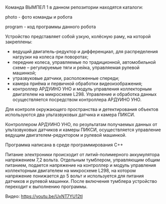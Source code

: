 Команда ВЫМПЕЛ 1 
в данном репозитории находятся каталоги:

photo - фото команды и робота

program - код программы данного робота

Устройство представляет собой узкую, колёсную раму, на которой закреплены:
- ведущий двигатель-редуктор и дифференциал, для распределения нагрузки на колеса при поворотах;
- передние колеса, управляемые по традиционной, автомобильной схеме – регулируемые тяги и рейка, управляемая рулевой машинкой;
- утразвуковые датчики, расположенные спереди;
- камера приёма и первичной обработки видеоизображения;
- контроллер АРДУИНО УНО и модуль управления коллекторным двигателем на микросхеме L298.
Управление и обработка данных осуществляется посредством  контроллера  АРДУИНО УНО.

Для контроля окружающего пространства и детектирования объектов используются два ультазвуковых датчика и камера ПИКСИ.

Контроллером  АРДУИНО УНО, по результатам получаемых данных от ультазвуковых датчиков и камеры ПИКСИ, осуществляется управление ведущим двигателем-редуктором и рулевой машинкой.

Программа написана в среде программирования С++

Питание электроники происходит от литий-полимерного аккумулятора напряжением 7,2 вольта. 
Отдельным тумблером, управляющим общим питанием, подается напряжение на контроллер и модуль управления коллекторным двигателем на микросхеме L298, на котором напряжение понижается до 5 вольт и используется для питания датчиков и рулевой машинки. 
После включения тумблера устройство переходит к выполнению программы.

Видео:
https://youtu.be/UxNT7YU12tI
